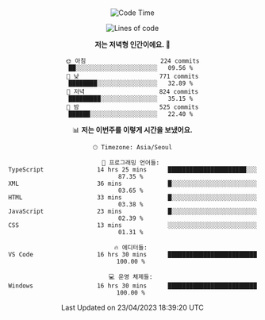 <div align="center">

<br />

 <!--START_SECTION:waka-->
![Code Time](http://img.shields.io/badge/Code%20Time-491%20hrs%203%20mins-blue)

![Lines of code](https://img.shields.io/badge/%EC%A0%80%EB%8A%94%20%EC%97%AC%ED%83%9C%EA%B9%8C%EC%A7%80%20-2.8%20million%20%EC%A4%84%EC%9D%98%20%EC%BD%94%EB%93%9C%EB%A5%BC%20%EC%9E%91%EC%84%B1%ED%96%88%EC%96%B4%EC%9A%94.-blue)

**저는 저녁형 인간이에요. 🦉** 

```text
🌞 아침                     224 commits         ██░░░░░░░░░░░░░░░░░░░░░░░   09.56 % 
🌆 낮　                     771 commits         ████████░░░░░░░░░░░░░░░░░   32.89 % 
🌃 저녁                     824 commits         █████████░░░░░░░░░░░░░░░░   35.15 % 
🌙 밤　                     525 commits         ██████░░░░░░░░░░░░░░░░░░░   22.40 % 
```


📊 **저는 이번주를 이렇게 시간을 보냈어요.** 

```text
🕑︎ Timezone: Asia/Seoul

💬 프로그래밍 언어들: 
TypeScript               14 hrs 25 mins      ██████████████████████░░░   87.35 % 
XML                      36 mins             █░░░░░░░░░░░░░░░░░░░░░░░░   03.65 % 
HTML                     33 mins             █░░░░░░░░░░░░░░░░░░░░░░░░   03.38 % 
JavaScript               23 mins             █░░░░░░░░░░░░░░░░░░░░░░░░   02.39 % 
CSS                      13 mins             ░░░░░░░░░░░░░░░░░░░░░░░░░   01.31 % 

🔥 에디터들: 
VS Code                  16 hrs 30 mins      █████████████████████████   100.00 % 

💻 운영 체제들: 
Windows                  16 hrs 30 mins      █████████████████████████   100.00 % 
```


 Last Updated on 23/04/2023 18:39:20 UTC
<!--END_SECTION:waka-->

</div>
